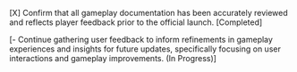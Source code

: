 [X] Confirm that all gameplay documentation has been accurately reviewed and reflects player feedback prior to the official launch. [Completed]

[- Continue gathering user feedback to inform refinements in gameplay experiences and insights for future updates, specifically focusing on user interactions and gameplay improvements. (In Progress)]